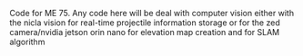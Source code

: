 Code for ME 75. Any code here will be deal with computer vision either with the nicla vision for real-time projectile information storage or for the zed camera/nvidia jetson orin nano for elevation map creation and for SLAM algorithm
